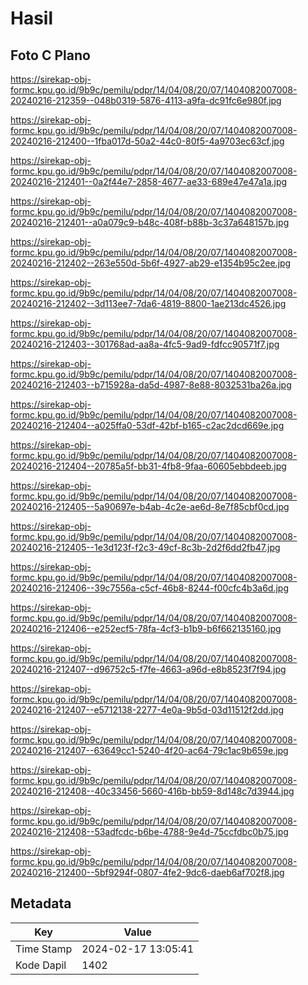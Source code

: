 # Hasil

## Foto C Plano

https://sirekap-obj-formc.kpu.go.id/9b9c/pemilu/pdpr/14/04/08/20/07/1404082007008-20240216-212359--048b0319-5876-4113-a9fa-dc91fc6e980f.jpg

https://sirekap-obj-formc.kpu.go.id/9b9c/pemilu/pdpr/14/04/08/20/07/1404082007008-20240216-212400--1fba017d-50a2-44c0-80f5-4a9703ec63cf.jpg

https://sirekap-obj-formc.kpu.go.id/9b9c/pemilu/pdpr/14/04/08/20/07/1404082007008-20240216-212401--0a2f44e7-2858-4677-ae33-689e47e47a1a.jpg

https://sirekap-obj-formc.kpu.go.id/9b9c/pemilu/pdpr/14/04/08/20/07/1404082007008-20240216-212401--a0a079c9-b48c-408f-b88b-3c37a648157b.jpg

https://sirekap-obj-formc.kpu.go.id/9b9c/pemilu/pdpr/14/04/08/20/07/1404082007008-20240216-212402--263e550d-5b6f-4927-ab29-e1354b95c2ee.jpg

https://sirekap-obj-formc.kpu.go.id/9b9c/pemilu/pdpr/14/04/08/20/07/1404082007008-20240216-212402--3d113ee7-7da6-4819-8800-1ae213dc4526.jpg

https://sirekap-obj-formc.kpu.go.id/9b9c/pemilu/pdpr/14/04/08/20/07/1404082007008-20240216-212403--301768ad-aa8a-4fc5-9ad9-fdfcc90571f7.jpg

https://sirekap-obj-formc.kpu.go.id/9b9c/pemilu/pdpr/14/04/08/20/07/1404082007008-20240216-212403--b715928a-da5d-4987-8e88-8032531ba26a.jpg

https://sirekap-obj-formc.kpu.go.id/9b9c/pemilu/pdpr/14/04/08/20/07/1404082007008-20240216-212404--a025ffa0-53df-42bf-b165-c2ac2dcd669e.jpg

https://sirekap-obj-formc.kpu.go.id/9b9c/pemilu/pdpr/14/04/08/20/07/1404082007008-20240216-212404--20785a5f-bb31-4fb8-9faa-60605ebbdeeb.jpg

https://sirekap-obj-formc.kpu.go.id/9b9c/pemilu/pdpr/14/04/08/20/07/1404082007008-20240216-212405--5a90697e-b4ab-4c2e-ae6d-8e7f85cbf0cd.jpg

https://sirekap-obj-formc.kpu.go.id/9b9c/pemilu/pdpr/14/04/08/20/07/1404082007008-20240216-212405--1e3d123f-f2c3-49cf-8c3b-2d2f6dd2fb47.jpg

https://sirekap-obj-formc.kpu.go.id/9b9c/pemilu/pdpr/14/04/08/20/07/1404082007008-20240216-212406--39c7556a-c5cf-46b8-8244-f00cfc4b3a6d.jpg

https://sirekap-obj-formc.kpu.go.id/9b9c/pemilu/pdpr/14/04/08/20/07/1404082007008-20240216-212406--e252ecf5-78fa-4cf3-b1b9-b6f662135160.jpg

https://sirekap-obj-formc.kpu.go.id/9b9c/pemilu/pdpr/14/04/08/20/07/1404082007008-20240216-212407--d96752c5-f7fe-4663-a96d-e8b8523f7f94.jpg

https://sirekap-obj-formc.kpu.go.id/9b9c/pemilu/pdpr/14/04/08/20/07/1404082007008-20240216-212407--e5712138-2277-4e0a-9b5d-03d11512f2dd.jpg

https://sirekap-obj-formc.kpu.go.id/9b9c/pemilu/pdpr/14/04/08/20/07/1404082007008-20240216-212407--63649cc1-5240-4f20-ac64-79c1ac9b659e.jpg

https://sirekap-obj-formc.kpu.go.id/9b9c/pemilu/pdpr/14/04/08/20/07/1404082007008-20240216-212408--40c33456-5660-416b-bb59-8d148c7d3944.jpg

https://sirekap-obj-formc.kpu.go.id/9b9c/pemilu/pdpr/14/04/08/20/07/1404082007008-20240216-212408--53adfcdc-b6be-4788-9e4d-75ccfdbc0b75.jpg

https://sirekap-obj-formc.kpu.go.id/9b9c/pemilu/pdpr/14/04/08/20/07/1404082007008-20240216-212400--5bf9294f-0807-4fe2-9dc6-daeb6af702f8.jpg


## Metadata

| Key        | Value               |
| ---------- | ------------------- |
| Time Stamp | 2024-02-17 13:05:41 |
| Kode Dapil | 1402                |



